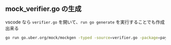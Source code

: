 ## mock_verifier.go の生成

vscode なら `verifier.go` を開いて、`run go generate` を実行することでも作成出来る

```bash
go run go.uber.org/mock/mockgen -typed -source=verifier.go -package=payment -destination=./mock_verifier.go
```
